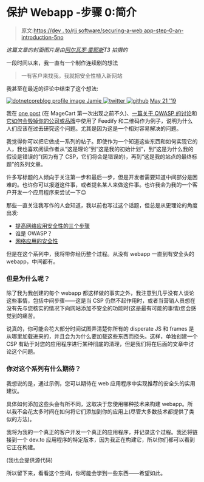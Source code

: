 # 保护 Webapp -步骤 0:简介

> 原文:[https://dev . to/rjj software/securing-a-web app-step-0-an-introduction-5no](https://dev.to/rjjsoftware/securing-a-webapp-step-0-an-introduction-5no)

*这篇文章的封面图片是由[阿尔瓦罗·雷耶斯](https://unsplash.com/photos/qWwpHwip31M)T3 拍摄的*

一段时间以来，我一直有一个制作连续剧的想法

> 一有客户来找我，我就把安全性植入新网站

我甚至在最近的评论中结束了这个想法:

[![dotnetcoreblog profile image](../Images/8756136f44a0bc1562d9bd8568defb6b.png) ](/dotnetcoreblog) [ Jamie ](/dotnetcoreblog) [ ![twitter](../Images/82aa32a73d0a2eadd783a8a531ea2cc3.png) ](https://twitter.com/dotNetCoreShow) [![github](../Images/029e4450541d5c4819d89a83d5315060.png)](https://github.com/GaProgMan) [<time datetime="2019-05-21T07:39:30Z">May 21 '19</time>](/dotnetcoreblog/comment/b1ed)

我在 [one post](dev.to/dotnetcoreblog/three-steps-for-increasing-the-security-of-your-web-apps-3clg) (在 MageCart 第一次出现之前不久)、[一篇关于 OWASP 的讨论](https://dev.to/dotnetcoreblog/owasp---who-jack)和[它如何会毁掉你的公司或品牌](https://dev.to/rjjsoftware/security-for-your-web-apps---and-why-its-important-1b66)中使用了 Feedify 和二维码作为例子，说明为什么人们应该在过去研究这个问题。尤其是因为这是一个相对容易解决的问题。

我觉得你可以把它做成一系列的帖子。即使作为一个知道这些东西和如何实现它的人，我也喜欢阅读作者从“这是理论”到“这是我的初始计划”，到“这是为什么我的假设是错误的”(因为有了 CSP，它们将会是错误的)，再到“这是我的站点的最终标题”的系列文章。

许多写标题的人倾向于关注第一步和最后一步，但是开发者需要知道中间部分是困难的。也许你可以报道这件事，或者提名某人来做这件事。也许我会为我的一个客户开发一个应用程序来尝试一下😉

那些一直关注我写作的人会知道，我以前也写过这个话题，但总是从更理论的角度出发:

*   [提高网络应用安全性的三个步骤](https://dev.to/dotnetcoreblog/comment/dev.to/dotnetcoreblog/three-steps-for-increasing-the-security-of-your-web-apps-3clg)
*   谁是 OWASP？
*   [网络应用的安全性](https://dev.to/rjjsoftware/security-for-your-web-apps---and-why-its-important-1b66)

但是在这个系列中，我将带你经历整个过程。从没有 webapp 一直到有安全头的 webapp，中间都有。

### [](#but-why)但是为什么呢？

除了我为我创建的每个 webapp 都这样做的事实之外，我注意到几乎没有人谈论这些事情，包括中间步骤——这是当 CSP 仍然不起作用时，或者当营销人员想在没有先与您核实的情况下向网站添加不安全的功能时(这是最有可能的事情)您会感觉到的痛苦。

说真的，你可能会花大部分时间试图弄清楚你所有的 disperate JS 和 frames 是从哪里加载进来的，并且会为为什么要加载这些东西而挠头。这样，单独创建一个 CSP 有助于对您的应用程序进行某种彻底的清理，但是我们将在后面的文章中讨论这个问题。

### [](#what-can-you-expect-from-this-series)你对这个系列有什么期待？

我想说的是，通过示例，您可以期待在 web 应用程序中实现推荐的安全头的实用建议。

具体如何添加这些头会有所不同，这取决于您使用哪种技术来构建 webapp。所以我不会花太多时间在如何将它们添加到你的应用上(尽管大多数技术都提供了类似的方法)。

我将为我的一个真正的客户开发一个真正的应用程序，并记录这个过程。我还将链接到一个 dev.to 应用程序的特定版本，因为我正在构建它，所以你们都可以看到它正在构建。

(我也会提供源代码)

所以留下来，看看这个空间，你可能会学到一些东西——希望如此。